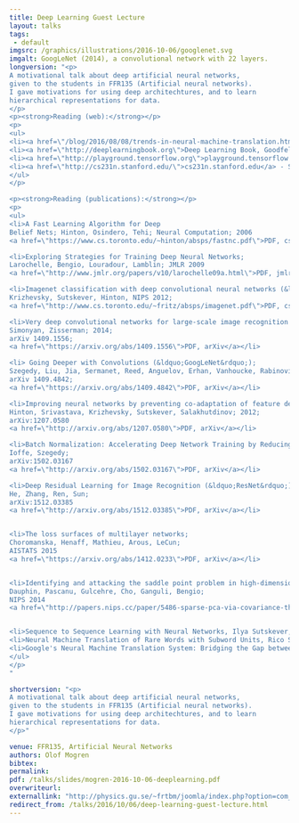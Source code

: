 ```yaml
---
title: Deep Learning Guest Lecture
layout: talks
tags:
 - default
imgsrc: /graphics/illustrations/2016-10-06/googlenet.svg
imgalt: GoogLeNet (2014), a convolutional network with 22 layers.
longversion: "<p>
A motivational talk about deep artificial neural networks,
given to the students in FFR135 (Artificial neural networks).
I gave motivations for using deep architechtures, and to learn
hierarchical representations for data.
</p>
<p><strong>Reading (web):</strong></p>
<p>
<ul>
<li><a href=\"/blog/2016/08/08/trends-in-neural-machine-translation.html\">My blog post about neural machine translation</a></li>
<li><a href=\"http://deeplearningbook.org\">Deep Learning Book, Goodfellow, Bengio, Courville</a></li>
<li><a href=\"http://playground.tensorflow.org\">playground.tensorflow.org</a></li>
<li><a href=\"http://cs231n.stanford.edu/\">cs231n.stanford.edu</a> - Stanford's course on convnets, with nice browser-based demo!</li>
</ul>
</p>

<p><strong>Reading (publications):</strong></p>
<p>
<ul>
<li>A Fast Learning Algorithm for Deep
Belief Nets; Hinton, Osindero, Tehi; Neural Computation; 2006
<a href=\"https://www.cs.toronto.edu/~hinton/absps/fastnc.pdf\">PDF, cs.toronto.edu</a></li>

<li>Exploring Strategies for Training Deep Neural Networks;
Larochelle, Bengio, Louradour, Lamblin; JMLR 2009
<a href=\"http://www.jmlr.org/papers/v10/larochelle09a.html\">PDF, jmlr.org</a></li>

<li>Imagenet classification with deep convolutional neural networks (&ldquo;AlexNet&rdquo;);
Krizhevsky, Sutskever, Hinton, NIPS 2012;
<a href=\"http://www.cs.toronto.edu/~fritz/absps/imagenet.pdf\">PDF, cs.toronto.edu</a></li>

<li>Very deep convolutional networks for large-scale image recognition (&ldquo;VGGNet&rdquo;);
Simonyan, Zisserman; 2014;
arXiv 1409.1556;
<a href=\"https://arxiv.org/abs/1409.1556\">PDF, arXiv</a></li>

<li> Going Deeper with Convolutions (&ldquo;GoogLeNet&rdquo;);
Szegedy, Liu, Jia, Sermanet, Reed, Anguelov, Erhan, Vanhoucke, Rabinovich; 2014;
arXiv 1409.4842;
<a href=\"https://arxiv.org/abs/1409.4842\">PDF, arXiv</a></li>

<li>Improving neural networks by preventing co-adaptation of feature detectors;
Hinton, Srivastava, Krizhevsky, Sutskever, Salakhutdinov; 2012;
arXiv:1207.0580
<a href=\"http://arxiv.org/abs/1207.0580\">PDF, arXiv</a></li>

<li>Batch Normalization: Accelerating Deep Network Training by Reducing Internal Covariate Shift;
Ioffe, Szegedy;
arXiv:1502.03167
<a href=\"http://arxiv.org/abs/1502.03167\">PDF, arXiv</a></li>

<li>Deep Residual Learning for Image Recognition (&ldquo;ResNet&rdquo;);
He, Zhang, Ren, Sun;
arXiv:1512.03385
<a href=\"http://arxiv.org/abs/1512.03385\">PDF, arXiv</a></li>


<li>The loss surfaces of multilayer networks;
Choromanska, Henaff, Mathieu, Arous, LeCun;
AISTATS 2015
<a href=\"https://arxiv.org/abs/1412.0233\">PDF, arXiv</a></li>


<li>Identifying and attacking the saddle point problem in high-dimensional non-convex optimization;
Dauphin, Pascanu, Gulcehre, Cho, Ganguli, Bengio;
NIPS 2014
<a href=\"http://papers.nips.cc/paper/5486-sparse-pca-via-covariance-thresholding\">PDF, papers.nips.cc</a></li>


<li>Sequence to Sequence Learning with Neural Networks, Ilya Sutskever, Oriol Vinyals, Quoc V. Le. NIPS 2014 <a href=\"http://arxiv.org/abs/1409.3215\">PDF, arXiv</a></li>
<li>Neural Machine Translation of Rare Words with Subword Units, Rico Sennrich and Barry Haddow and Alexandra Birch, ACL 2016: <a href=\"http://aclweb.org/anthology/P/P16/P16-1162.pdf\">PDF, aclweb.org</a><br />
<li>Google's Neural Machine Translation System: Bridging the Gap between Human and Machine Translation, Yonghui Wu et.al. (Google): <a href=\"http://arxiv.org/abs/1609.08144\">PDF, arXiv</a><br />
</ul>
</p>
"

shortversion: "<p>
A motivational talk about deep artificial neural networks,
given to the students in FFR135 (Artificial neural networks).
I gave motivations for using deep architechtures, and to learn
hierarchical representations for data.
</p>"

venue: FFR135, Artificial Neural Networks
authors: Olof Mogren
bibtex: 
permalink:
pdf: /talks/slides/mogren-2016-10-06-deeplearning.pdf
overwriteurl: 
externallink: "http://physics.gu.se/~frtbm/joomla/index.php?option=com_content&view=article&id=115&catid=79&Itemid=290"
redirect_from: /talks/2016/10/06/deep-learning-guest-lecture.html
---
```


